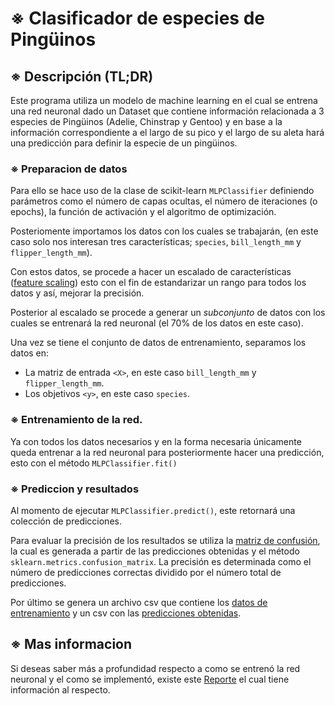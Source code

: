 # ※ Clasificador de especies de Pingüinos

## ※ Descripción (TL;DR)
Este programa utiliza un modelo de machine learning en el cual se entrena una red neuronal dado un Dataset que contiene información relacionada a 3 especies de Pingüinos (Adelie, Chinstrap y Gentoo) y en base a la información correspondiente a el largo de su pico y el largo de su aleta hará una predicción para definir la especie de un pingüinos.

### ※ Preparacion de datos
Para ello se hace uso de la clase de scikit-learn ```MLPClassifier``` definiendo parámetros como el número de capas ocultas, el número de iteraciones (o epochs), la función de activación y el algoritmo de optimización.

Posteriomente importamos los datos con los cuales se trabajarán, (en este caso solo nos interesan tres características; ```species```, ```bill_length_mm``` y ```flipper_length_mm```).

Con estos datos, se procede a hacer un escalado de características ([feature scaling](https://en.wikipedia.org/wiki/Feature_scaling)) esto con el fin de estandarizar un rango para todos los datos y así, mejorar la precisión.

Posterior al escalado se procede a generar un _subconjunto_ de datos con los cuales se entrenará la red neuronal (el 70% de los datos en este caso).

Una vez se tiene el conjunto de datos de entrenamiento, separamos los datos en:
- La matriz de entrada ```<X>```, en este caso ```bill_length_mm``` y ```flipper_length_mm```.
- Los objetivos ```<y>```, en este caso ```species```.


### ※ Entrenamiento de la red.
Ya con todos los datos necesarios y en la forma necesaria únicamente queda entrenar a la red neuronal para posteriormente hacer una predicción, esto con el método ```MLPClassifier.fit()```

### ※ Prediccion y resultados
Al momento de ejecutar ```MLPClassifier.predict()```, este retornará una colección de predicciones. 

Para evaluar la precisión de los resultados se utiliza la [matriz de confusión](https://es.wikipedia.org/wiki/Matriz_de_confusi%C3%B3n), la cual es generada a partir de las predicciones obtenidas y el método ```sklearn.metrics.confusion_matrix```. La precisión es determinada como el número de predicciones correctas dividido por el número total de predicciones.

Por último se genera un archivo csv que contiene los [datos de entrenamiento](output-data/training-data.csv) y un csv con las [predicciones obtenidas](output-data/predicted-data.csv).

## ※ Mas informacion
Si deseas saber más a profundidad respecto a como se entrenó la red neuronal y el como se implementó, existe este [Reporte](Reporte.md) el cual tiene información al respecto.